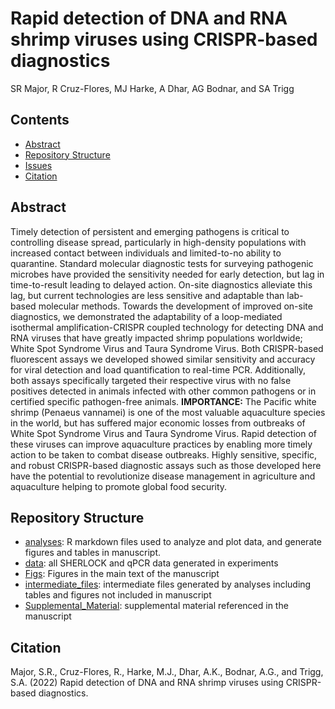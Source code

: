 # **Rapid detection of DNA and RNA shrimp viruses using CRISPR-based diagnostics**
SR Major, R Cruz-Flores, MJ Harke, A Dhar, AG Bodnar, and SA Trigg

## Contents

- [Abstract](#abstract)
- [Repository Structure](#repository-structure)
- [Issues](https://github.com/shellytrigg/paper-TSV_WSSV_SHERLOCKv2/issues)
- [Citation](#citation)

## Abstract
Timely detection of persistent and emerging pathogens is critical to controlling disease spread, particularly in high-density populations with increased contact between individuals and limited-to-no ability to quarantine. Standard molecular diagnostic tests for surveying pathogenic microbes have provided the sensitivity needed for early detection, but lag in time-to-result leading to delayed action. On-site diagnostics alleviate this lag, but current technologies are less sensitive and adaptable than lab-based molecular methods. Towards the development of improved on-site diagnostics, we demonstrated the adaptability of a loop-mediated isothermal amplification-CRISPR coupled technology for detecting DNA and RNA viruses that have greatly impacted shrimp populations worldwide; White Spot Syndrome Virus and Taura Syndrome Virus. Both CRISPR-based fluorescent assays we developed showed similar sensitivity and accuracy for viral detection and load quantification to real-time PCR. Additionally, both assays specifically targeted their respective virus with no false positives detected in animals infected with other common pathogens or in certified specific pathogen-free animals. 
**IMPORTANCE:** The Pacific white shrimp (Penaeus vannamei) is one of the most valuable aquaculture species in the world, but has suffered major economic losses from outbreaks of White Spot Syndrome Virus and Taura Syndrome Virus. Rapid detection of these viruses can improve aquaculture practices by enabling more timely action to be taken to combat disease outbreaks. Highly sensitive, specific, and robust CRISPR-based diagnostic assays such as those developed here have the potential to revolutionize disease management in agriculture and aquaculture helping to promote global food security.

## Repository Structure

- [analyses](https://github.com/shellytrigg/paper-TSV_WSSV_SHERLOCKv2/tree/main/analyses): R markdown files used to analyze and plot data, and generate figures and tables in manuscript.
- [data](https://github.com/shellytrigg/paper-TSV_WSSV_SHERLOCKv2/tree/main/data): all SHERLOCK and qPCR data generated in experiments
- [Figs](https://github.com/shellytrigg/paper-TSV_WSSV_SHERLOCKv2/tree/main/Figs): Figures in the main text of the manuscript
- [intermediate_files](https://github.com/shellytrigg/paper-TSV_WSSV_SHERLOCKv2/tree/main/intermediate_files): intermediate files generated by analyses including tables and figures not included in manuscript
- [Supplemental_Material](https://github.com/shellytrigg/paper-TSV_WSSV_SHERLOCKv2/tree/main/Supplemental_Material): supplemental material referenced in the manuscript

## Citation
Major, S.R., Cruz-Flores, R., Harke, M.J., Dhar, A.K., Bodnar, A.G., and Trigg, S.A. (2022) Rapid detection of DNA and RNA shrimp viruses using CRISPR-based diagnostics.
